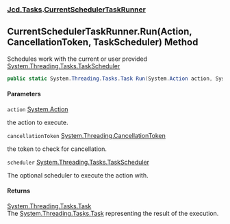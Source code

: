 ### [Jcd.Tasks](Jcd.Tasks.md 'Jcd.Tasks').[CurrentSchedulerTaskRunner](Jcd.Tasks.CurrentSchedulerTaskRunner.md 'Jcd.Tasks.CurrentSchedulerTaskRunner')

## CurrentSchedulerTaskRunner.Run(Action, CancellationToken, TaskScheduler) Method

Schedules work with the current or user provided [System.Threading.Tasks.TaskScheduler](https://docs.microsoft.com/en-us/dotnet/api/System.Threading.Tasks.TaskScheduler 'System.Threading.Tasks.TaskScheduler')

```csharp
public static System.Threading.Tasks.Task Run(System.Action action, System.Threading.CancellationToken cancellationToken, System.Threading.Tasks.TaskScheduler? scheduler=null);
```
#### Parameters

<a name='Jcd.Tasks.CurrentSchedulerTaskRunner.Run(System.Action,System.Threading.CancellationToken,System.Threading.Tasks.TaskScheduler).action'></a>

`action` [System.Action](https://docs.microsoft.com/en-us/dotnet/api/System.Action 'System.Action')

the action to execute.

<a name='Jcd.Tasks.CurrentSchedulerTaskRunner.Run(System.Action,System.Threading.CancellationToken,System.Threading.Tasks.TaskScheduler).cancellationToken'></a>

`cancellationToken` [System.Threading.CancellationToken](https://docs.microsoft.com/en-us/dotnet/api/System.Threading.CancellationToken 'System.Threading.CancellationToken')

the token to check for cancellation.

<a name='Jcd.Tasks.CurrentSchedulerTaskRunner.Run(System.Action,System.Threading.CancellationToken,System.Threading.Tasks.TaskScheduler).scheduler'></a>

`scheduler` [System.Threading.Tasks.TaskScheduler](https://docs.microsoft.com/en-us/dotnet/api/System.Threading.Tasks.TaskScheduler 'System.Threading.Tasks.TaskScheduler')

The optional scheduler to execute the action with.

#### Returns
[System.Threading.Tasks.Task](https://docs.microsoft.com/en-us/dotnet/api/System.Threading.Tasks.Task 'System.Threading.Tasks.Task')  
The [System.Threading.Tasks.Task](https://docs.microsoft.com/en-us/dotnet/api/System.Threading.Tasks.Task 'System.Threading.Tasks.Task') representing the result of the execution.